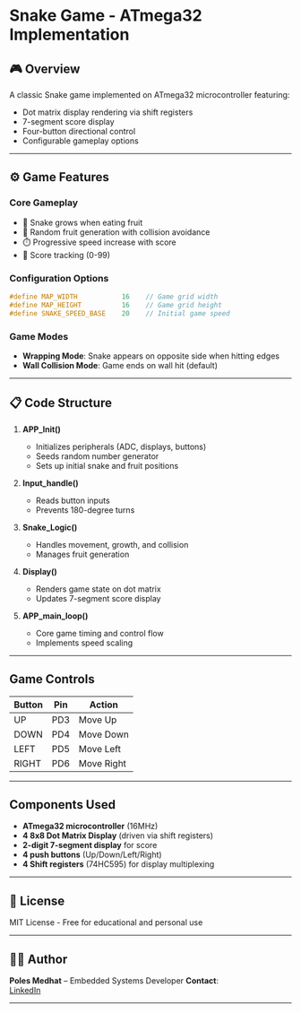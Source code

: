 # Snake Game - ATmega32 Implementation

## 🎮 Overview
A classic Snake game implemented on ATmega32 microcontroller featuring:
- Dot matrix display rendering via shift registers
- 7-segment score display
- Four-button directional control
- Configurable gameplay options

---

## ⚙️ Game Features

### Core Gameplay
- 🐍 Snake grows when eating fruit
- 🍎 Random fruit generation with collision avoidance
- ⏱️ Progressive speed increase with score
- 🎯 Score tracking (0-99)

### Configuration Options
```c
#define MAP_WIDTH           16    // Game grid width
#define MAP_HEIGHT          16    // Game grid height
#define SNAKE_SPEED_BASE    20    // Initial game speed
```

### Game Modes
- **Wrapping Mode**: Snake appears on opposite side when hitting edges
- **Wall Collision Mode**: Game ends on wall hit (default)

---

## 📋 Code Structure
1. **APP_Init()**
   - Initializes peripherals (ADC, displays, buttons)
   - Seeds random number generator
   - Sets up initial snake and fruit positions

2. **Input_handle()**
   - Reads button inputs
   - Prevents 180-degree turns

3. **Snake_Logic()**
   - Handles movement, growth, and collision
   - Manages fruit generation

4. **Display()**
   - Renders game state on dot matrix
   - Updates 7-segment score display

5. **APP_main_loop()**
   - Core game timing and control flow
   - Implements speed scaling

---

## Game Controls
| Button | Pin | Action |
|--------|-----|--------|
| UP     | PD3 | Move Up |
| DOWN   | PD4 | Move Down |
| LEFT   | PD5 | Move Left |
| RIGHT  | PD6 | Move Right |

---

## Components Used
- **ATmega32 microcontroller** (16MHz)
- **4 8x8 Dot Matrix Display** (driven via shift registers)
- **2-digit 7-segment display** for score
- **4 push buttons** (Up/Down/Left/Right)
- **4 Shift registers** (74HC595) for display multiplexing

---

## 📜 License
MIT License - Free for educational and personal use

---

## 👨‍💻 Author

**Poles Medhat** – Embedded Systems Developer
**Contact**:  
[LinkedIn](https://www.linkedin.com/in/boles-medhat)

---

